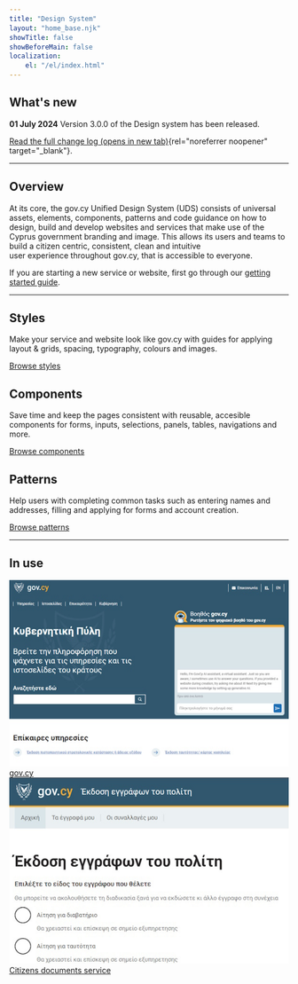 ```yaml
---
title: "Design System"
layout: "home_base.njk"
showTitle: false
showBeforeMain: false
localization: 
    el: "/el/index.html"
---
```


## What's new

**01 July 2024**
Version 3.0.0 of the Design system has been released.

[Read the full change log (opens in new tab)](https://github.com/gov-cy/govcy-design-system/blob/main/CHANGELOG.md){rel="noreferrer noopener" target="_blank"}.

<hr>

## Overview
At its core, the gov.cy Unified Design System (UDS) consists of universal assets, elements, components, patterns and code guidance on how to design, build and develop websites and services that make use of the Cyprus government branding and image. This allows its users and teams to build a citizen centric, consistent, clean and intuitive user experience throughout gov.cy, that is accessible to everyone. 

If you are starting a new service or website, first go through our [getting started guide](getting-started/).

<hr>
<div class="govcy-container govcy-py-3">
    <div class="govcy-row">
        <div class="govcy-col-md-4 govcy-my-2">
            <div class="govcy-bg-main-shade-3 govcy-p-7 govcy-d-flex govcy-flex-column govcy-h-100">
                <h2 class="govcy-pt-0">Styles</h2>
                <p class="govcy-flex-fill">Make your service and website look like gov.cy with guides for applying layout &amp; grids, spacing, typography, colours and images.</p>
                <div><a href="./styles/index.html">Browse styles</a></div>
            </div>
        </div>
        <div class="govcy-col-md-4 govcy-my-2">
            <div class="govcy-bg-main-shade-3 govcy-p-7 govcy-d-flex govcy-flex-column govcy-h-100">
                <h2 class="govcy-pt-0">Components</h2>
                <p class="govcy-flex-fill">Save time and keep the pages consistent with reusable, accesible components for forms, inputs, selections, panels, tables, navigations and more.</p>
                <div><a href="./components/index.html">Browse components</a></div>
            </div>
        </div>
        <div class="govcy-col-md-4 govcy-my-2">
            <div class="govcy-bg-main-shade-3 govcy-p-7 govcy-d-flex govcy-flex-column govcy-h-100">
                <h2 class="govcy-pt-0">Patterns</h2>
                <p class="govcy-flex-fill">Help users with completing common tasks such as entering names and addresses, filling and applying for forms and account creation.</p>
                <div><a href="./patterns/index.html">Browse patterns</a></div>
            </div>
        </div>
    </div>
</div>
<hr>
<section class="govcy-my-5">
    <div class="govcy-container">
        <h2>In use</h2>
        <div class="govcy-row govcy-row-cols-1 govcy-row-cols-md-2 govcy-row-cols-lg-3">
            <div class="col govcy-mb-4">
                <div>
                    <div class="govcy-bg-main-shade-3 govcy-p-3 govcy-mb-1">
                        <img src="./img/gov-cy-website.jpg" alt="Screenshot of gov.cy" class="w-100 govcy-m-0">
                    </div>
                    <div><a href="https://www.gov.cy" target="_blank">gov.cy</a></div>
                </div>
            </div>
            <div class="col govcy-mb-4">
                <div>
                    <div class="govcy-bg-main-shade-3 govcy-p-3 govcy-mb-1">
                        <img src="./img/citizen-docs-website.jpg" alt="Screenshot of the citizens documents service" class="w-100 govcy-m-0">
                    </div>
                    <div><a href="https://citizen-documents.staging.gov.cy/" target="_blank">Citizens documents service</a></div>
                </div>
            </div>
        </div>
    </div>
</section>